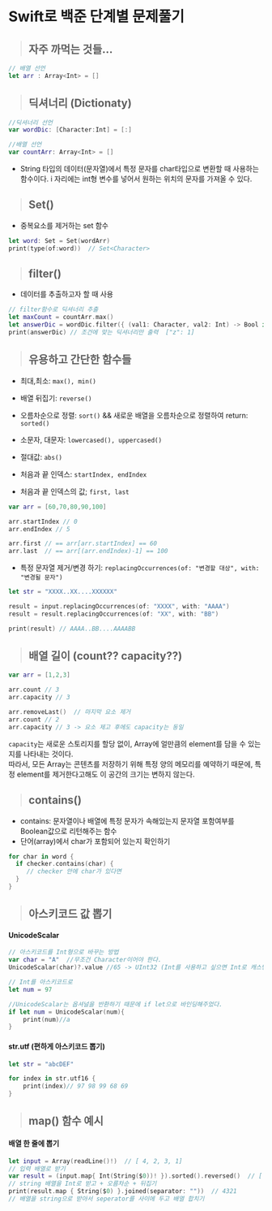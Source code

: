 # Swift로 백준 단계별 문제풀기 

>## 자주 까먹는 것들...
```swift
// 배열 선언
let arr : Array<Int> = []

```
  
>## 딕셔너리 (Dictionaty)
```swift
//딕셔너리 선언
var wordDic: [Character:Int] = [:]

//배열 선언
var countArr: Array<Int> = []
```
- String 타입의 데이터(문자열)에서 특정 문자를 char타입으로 변환할 때 사용하는 함수이다. i 자리에는 int형 변수를 넣어서 원하는 위치의 문자를 가져올 수 있다.
  
>## Set()
- 중복요소를 제거하는 set 함수
```swift
let word: Set = Set(wordArr)
print(type(of:word))  // Set<Character>
```
  
>## filter()
- 데이터를 추출하고자 할 때 사용
```swift
// filter함수로 딕셔너리 추출
let maxCount = countArr.max()
let answerDic = wordDic.filter({ (val1: Character, val2: Int) -> Bool in return val2 == maxCount } )
print(answerDic) // 조건에 맞는 딕셔너리만 출력  ["z": 1]
```
  
>## 유용하고 간단한 함수들
- 최대,최소: `max(), min()`
- 배열 뒤집기: `reverse()`
- 오름차순으로 정렬: `sort()` && 새로운 배열을 오름차순으로 정렬하여 return: `sorted()`
- 소문자, 대문자: `lowercased(), uppercased()`
- 절대값: `abs()`
  
- 처음과 끝 인덱스: `startIndex, endIndex`
- 처음과 끝 인덱스의 값; `first, last`
```swift
var arr = [60,70,80,90,100]

arr.startIndex // 0
arr.endIndex // 5

arr.first // == arr[arr.startIndex] == 60
arr.last  // == arr[(arr.endIndex)-1] == 100
```
  
- 특정 문자열 제거/변경 하기: `replacingOccurrences(of: "변경할 대상", with: "변경될 문자")`
```swift
let str = "XXXX..XX....XXXXXX"

result = input.replacingOccurrences(of: "XXXX", with: "AAAA")
result = result.replacingOccurrences(of: "XX", with: "BB")

print(result) // AAAA..BB....AAAABB
```
  
>## 배열 길이 (count?? capacity??) 
```swift
var arr = [1,2,3]

arr.count // 3
arr.capacity // 3

arr.removeLast()  // 마지막 요소 제거
arr.count // 2
arr.capacity // 3 -> 요소 제고 후에도 capacity는 동일
```
`capacity`는 새로운 스토리지를 할당 없이, Array에 얼만큼의 element를 담을 수 있는지를 나타내는 것이다.  
따라서, 모든 Array는 콘텐츠를 저장하기 위해 특정 양의 메모리를 예약하기 때문에, 특정 element를 제거한다고해도 이 공간의 크기는 변하지 않는다.
<!-- https://sujinnaljin.medium.com/swift-array-%EC%9D%98-capacity-9c3a99d2c31f -->

>## contains()
- contains: 문자열이나 배열에 특정 문자가 속해있는지 문자열 포함여부를 Boolean값으로 리턴해주는 함수
- 단어(array)에서 char가 포함되어 있는지 확인하기 
```swift
for char in word {
  if checker.contains(char) {
     // checker 안에 char가 있다면
  }
}
```
  
>## 아스키코드 값 뽑기
#### UnicodeScalar
```swift
// 아스키코드를 Int형으로 바꾸는 방법
var char = "A"  //무조건 Character이어야 한다.
UnicodeScalar(char)?.value //65 -> UInt32 (Int를 사용하고 싶으면 Int로 캐스팅 해주어야 함)

// Int를 아스키코드로 
let num = 97

//UnicodeScalar는 옵셔널을 반환하기 때문에 if let으로 바인딩해주었다.
if let num = UnicodeScalar(num){
    print(num)//a
}
```
#### str.utf  (편하게 아스키코드 뽑기)
```swift
let str = "abcDEF"

for index in str.utf16 {
    print(index)// 97 98 99 68 69
}
```

>## map() 함수 예시
#### 배열 한 줄에 뽑기
```swift
let input = Array(readLine()!)  // [ 4, 2, 3, 1]
// 입력 배열로 받기
var result = (input.map{ Int(String($0))! }).sorted().reversed()  // [ 4, 3, 2, 1]
// string 배열을 Int로 받고 + 오름차순 + 뒤집기
print(result.map { String($0) }.joined(separator: ""))  // 4321
// 배열을 string으로 받아서 seperator를 사이에 두고 배열 합치기

```

